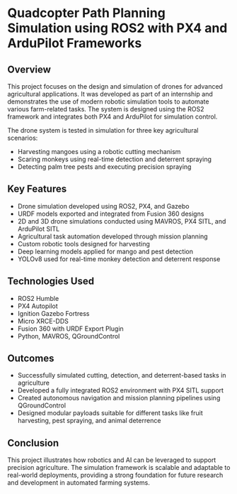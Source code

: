 # Quadcopter Path Planning Simulation using ROS2 with PX4 and ArduPilot Frameworks

## Overview

This project focuses on the design and simulation of drones for advanced agricultural applications. It was developed as part of an internship and demonstrates the use of modern robotic simulation tools to automate various farm-related tasks. The system is designed using the ROS2 framework and integrates both PX4 and ArduPilot for simulation control.

The drone system is tested in simulation for three key agricultural scenarios:
- Harvesting mangoes using a robotic cutting mechanism
- Scaring monkeys using real-time detection and deterrent spraying
- Detecting palm tree pests and executing precision spraying

## Key Features

- Drone simulation developed using ROS2, PX4, and Gazebo
- URDF models exported and integrated from Fusion 360 designs
- 2D and 3D drone simulations conducted using MAVROS, PX4 SITL, and ArduPilot SITL
- Agricultural task automation developed through mission planning
- Custom robotic tools designed for harvesting
- Deep learning models applied for mango and pest detection
- YOLOv8 used for real-time monkey detection and deterrent response

## Technologies Used

- ROS2 Humble
- PX4 Autopilot
- Ignition Gazebo Fortress
- Micro XRCE-DDS
- Fusion 360 with URDF Export Plugin
- Python, MAVROS, QGroundControl

## Outcomes

- Successfully simulated cutting, detection, and deterrent-based tasks in agriculture
- Developed a fully integrated ROS2 environment with PX4 SITL support
- Created autonomous navigation and mission planning pipelines using QGroundControl
- Designed modular payloads suitable for different tasks like fruit harvesting, pest spraying, and animal deterrence

## Conclusion

This project illustrates how robotics and AI can be leveraged to support precision agriculture. The simulation framework is scalable and adaptable to real-world deployments, providing a strong foundation for future research and development in automated farming systems.
